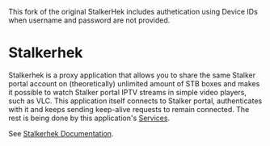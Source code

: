 This fork of the original StalkerHek includes authetication using Device IDs when username and password are not provided.

# Stalkerhek

Stalkerhek is a proxy application that allows you to share the same Stalker portal account on (theoretically) unlimited amount of STB boxes and makes it possible to watch Stalker portal IPTV streams in simple video players, such as VLC. This application itself connects to Stalker portal, authenticates with it and keeps sending keep-alive requests to remain connected. The rest is being done by this application's [Services](https://github.com/CrazeeGhost/stalkerhek/wiki/Services#proxy-service).

See [Stalkerhek Documentation](https://github.com/CrazeeGhost/stalkerhek/wiki).

